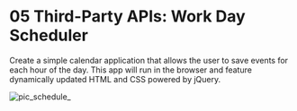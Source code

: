 # 05 Third-Party APIs: Work Day Scheduler

Create a simple calendar application that allows the user to save events for each hour of the day. This app will run in the browser and feature dynamically updated HTML and CSS powered by jQuery.


![pic_schedule_](https://user-images.githubusercontent.com/94560032/150704886-3d15f610-3b59-4374-82c1-9c55b15dcdb4.png)
